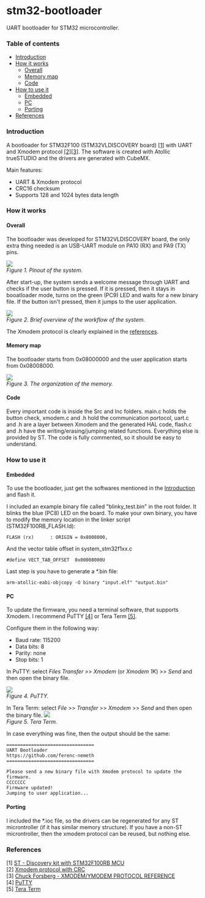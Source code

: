 # stm32-bootloader
UART bootloader for STM32 microcontroller.

### Table of contents
- [Introduction](#introduction)
- [How it works](#how-it-works)
  - [Overall](#overall)
  - [Memory map](#memory-map)
  - [Code](#code)
- [How to use it](#how-to-use-it)
  - [Embedded](#embedded)
  - [PC](#pc)
  - [Porting](#porting)
- [References](#references)

### Introduction
A bootloader for STM32F100 (STM32VLDISCOVERY board) [[1]](#references) with UART and Xmodem protocol [[2]](#references)[[3]](#references).
The software is created with Atollic trueSTUDIO and the drivers are generated with CubeMX.

Main features:
- UART & Xmodem protocol
- CRC16 checksum
- Supports 128 and 1024 bytes data length

### How it works
#### Overall
The bootloader was developed for STM32VLDISCOVERY board, the only extra thing needed is an USB-UART module on PA10 (RX) and PA9 (TX) pins.

<img src="https://raw.githubusercontent.com/ferenc-nemeth/stm32-bootloader/master/Design/stm32f100-pinout.png" > <br>
*Figure 1. Pinout of the system.*

After start-up, the system sends a welcome message through UART and checks if the user button is pressed. If it is pressed, then it stays in booatloader mode, turns on the green (PC9) LED and waits for a new binary file. If the button isn't pressed, then it jumps to the user application.

<img src="https://raw.githubusercontent.com/ferenc-nemeth/stm32-bootloader/master/Design/bootloader.png" > <br>
*Figure 2. Brief overview of the workflow of the system.*

The Xmodem protocol is clearly explained in the [references](#references).

#### Memory map
The bootloader starts from 0x08000000 and the user application starts from 0x08008000.

<img src="https://raw.githubusercontent.com/ferenc-nemeth/stm32-bootloader/master/Design/memory_map.png" > <br>
*Figure 3. The organization of the memory.*

#### Code
Every important code is inside the Src and Inc folders. main.c holds the button check, xmodem.c and .h hold the communication portocol, uart.c and .h are a layer between Xmodem and the generated HAL code, flash.c and .h have the writing/erasing/jumping related functions. Everything else is provided by ST.
The code is fully commented, so it should be easy to understand.

### How to use it
#### Embedded
To use the bootloader, just get the softwares mentioned in the [Introduction](#introduction) and flash it. 

I included an example binary file called "blinky_test.bin" in the root folder. It blinks the blue (PC8) LED on the board.
To make your own binary, you have to modify the memory location in the linker script (STM32F100RB_FLASH.ld):
```
FLASH (rx)      : ORIGIN = 0x8008000,
```
And the vector table offset in system_stm32f1xx.c
```
#define VECT_TAB_OFFSET  0x00008000U
```
Last step is you have to generate a \*.bin file:
```
arm-atollic-eabi-objcopy -O binary "input.elf" "output.bin"
```

#### PC
To update the firmware, you need a terminal software, that supports Xmodem. I recommend PuTTY [[4]](#references) or Tera Term [[5]](#references).

Configure them in the following way:
- Baud rate: 115200
- Data bits: 8
- Parity: none
- Stop bits: 1

In PuTTY: select *Files Transfer* >> *Xmodem* (or *Xmodem 1K*) >> *Send* and then open the binary file.

<img src="https://raw.githubusercontent.com/ferenc-nemeth/stm32-bootloader/master/Design/terminal-putty.png" > <br>
*Figure 4. PuTTY.*

In Tera Term: select *File* >> *Transfer* >> *Xmodem* >> *Send* and then open the binary file.
<img src="https://raw.githubusercontent.com/ferenc-nemeth/stm32-bootloader/master/Design/terminal-teraterm.png" > <br>
*Figure 5. Tera Term.*

In case everything was fine, then the output should be the same:
```
================================
UART Bootloader
https://github.com/ferenc-nemeth
================================

Please send a new binary file with Xmodem protocol to update the firmware.
CCCCCCC
Firmware updated!
Jumping to user application...
```

#### Porting
I included the *.ioc file, so the drivers can be regenerated for any ST microntroller (if it has similar memory structure).
If you have a non-ST microntroller, then the xmodem protocol can be reused, but nothing else.

### References
[1] [ST - Discovery kit with STM32F100RB MCU](https://www.st.com/en/evaluation-tools/stm32vldiscovery.html)<br>
[2] [Xmodem protocol with CRC](https://web.mit.edu/6.115/www/amulet/xmodem.htm)<br>
[3] [Chuck Forsberg - XMODEM/YMODEM PROTOCOL REFERENCE](http://www.blunk-electronic.de/train-z/pdf/xymodem.pdf)<br>
[4] [PuTTY](https://putty.org/)<br>
[5] [Tera Term](https://ttssh2.osdn.jp/)<br>

